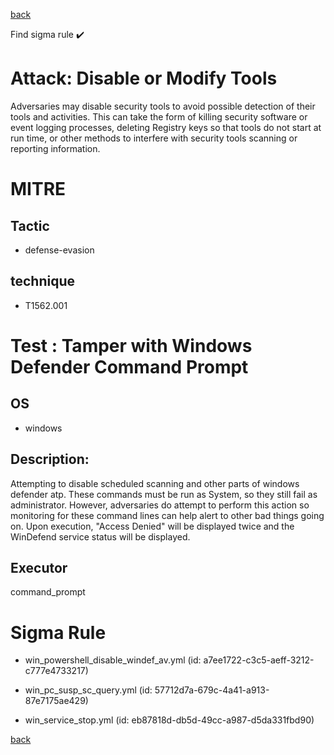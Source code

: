 
[back](../index.md)

Find sigma rule :heavy_check_mark: 

# Attack: Disable or Modify Tools 

Adversaries may disable security tools to avoid possible detection of their tools and activities. This can take the form of killing security software or event logging processes, deleting Registry keys so that tools do not start at run time, or other methods to interfere with security tools scanning or reporting information.

# MITRE
## Tactic
  - defense-evasion


## technique
  - T1562.001


# Test : Tamper with Windows Defender Command Prompt
## OS
  - windows


## Description:
Attempting to disable scheduled scanning and other parts of windows defender atp. These commands must be run as System, so they still fail as administrator.
However, adversaries do attempt to perform this action so monitoring for these command lines can help alert to other bad things going on. Upon execution, "Access Denied"
will be displayed twice and the WinDefend service status will be displayed.


## Executor
command_prompt

# Sigma Rule
 - win_powershell_disable_windef_av.yml (id: a7ee1722-c3c5-aeff-3212-c777e4733217)

 - win_pc_susp_sc_query.yml (id: 57712d7a-679c-4a41-a913-87e7175ae429)

 - win_service_stop.yml (id: eb87818d-db5d-49cc-a987-d5da331fbd90)



[back](../index.md)

